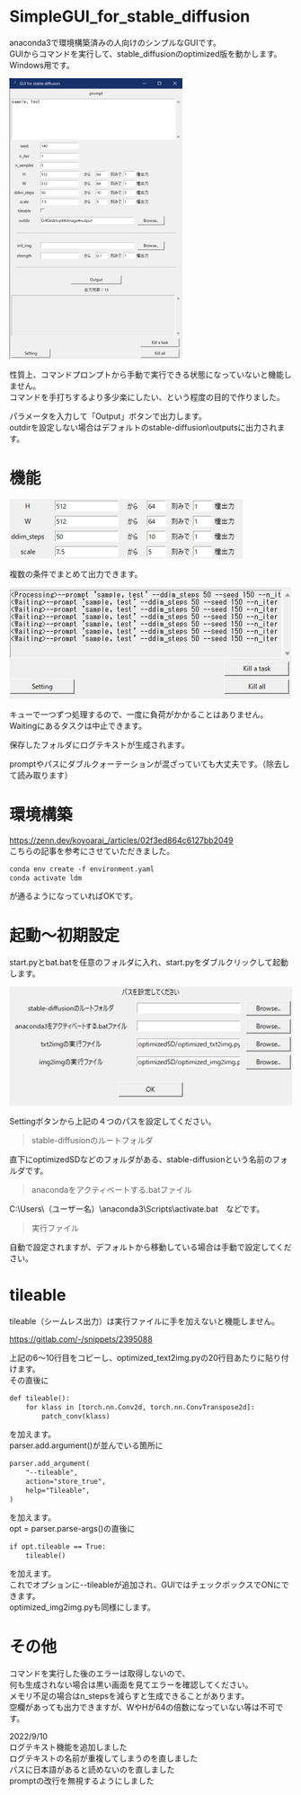 # SimpleGUI_for_stable_diffusion
anaconda3で環境構築済みの人向けのシンプルなGUIです。  
GUIからコマンドを実行して、stable_diffusionのoptimized版を動かします。  
Windows用です。  

![screenShot](img/img2.png)

性質上、コマンドプロンプトから手動で実行できる状態になっていないと機能しません。  
コマンドを手打ちするより多少楽にしたい、という程度の目的で作りました。  

パラメータを入力して「Output」ボタンで出力します。  
outdirを設定しない場合はデフォルトのstable-diffusion\outputsに出力されます。

# 機能
![screenShot](img/img3.png)

複数の条件でまとめて出力できます。  

![screenShot](img/img1.png)

キューで一つずつ処理するので、一度に負荷がかかることはありません。  
Waitingにあるタスクは中止できます。

保存したフォルダにログテキストが生成されます。  

promptやパスにダブルクォーテーションが混ざっていても大丈夫です。（除去して読み取ります）  

# 環境構築
https://zenn.dev/koyoarai_/articles/02f3ed864c6127bb2049  
こちらの記事を参考にさせていただきました。  
```
conda env create -f environment.yaml
conda activate ldm
```
が通るようになっていればOKです。  

# 起動～初期設定
start.pyとbat.batを任意のフォルダに入れ、start.pyをダブルクリックして起動します。 

![screenShot](img/img4.png)  

Settingボタンから上記の４つのパスを設定してください。  
> stable-diffusionのルートフォルダ  

直下にoptimizedSDなどのフォルダがある、stable-diffusionという名前のフォルダです。  
> anacondaをアクティベートする.batファイル  

C:\Users\（ユーザー名）\anaconda3\Scripts\activate.bat　などです。  
> 実行ファイル  

自動で設定されますが、デフォルトから移動している場合は手動で設定してください。  

# tileable
tileable（シームレス出力）は実行ファイルに手を加えないと機能しません。  

https://gitlab.com/-/snippets/2395088

上記の6～10行目をコピーし、optimized_text2img.pyの20行目あたりに貼り付けます。  
その直後に

```
def tileable():
	for klass in [torch.nn.Conv2d, torch.nn.ConvTranspose2d]:
		patch_conv(klass)
```

を加えます。  
parser.add.argument()が並んでいる箇所に
```
parser.add_argument(
    "--tileable", 
    action="store_true",
    help="Tileable",
)
```

を加えます。  
opt = parser.parse-args()の直後に  
```
if opt.tileable == True:
	tileable()
```

を加えます。  
これでオプションに--tileableが追加され、GUIではチェックボックスでONにできます。  
optimized_img2img.pyも同様にします。

# その他
コマンドを実行した後のエラーは取得しないので、  
何も生成されない場合は黒い画面を見てエラーを確認してください。  
メモリ不足の場合はn_stepsを減らすと生成できることがあります。  
空欄があっても出力できますが、WやHが64の倍数になっていない等は不可です。


2022/9/10  
ログテキスト機能を追加しました  
ログテキストの名前が重複してしまうのを直しました  
パスに日本語があると読めないのを直しました   
promptの改行を無視するようにしました  
